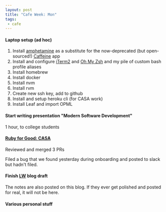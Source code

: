 ```yaml
---
layout: post
title: "Cafe Week: Mon"
tags:
 - cafe
---
```


#### Laptop setup (ad hoc)

1. Install [amphetamine](https://apps.apple.com/us/app/amphetamine/id937984704?mt=12) as a substitute for the now-deprecated (but open-sourced!) [Caffeine](https://github.com/tomasf/caffeine) app
1. Install and configure [iTerm2](https://www.iterm2.com/) and [Oh My Zsh](https://ohmyz.sh/) and my pile of custom bash profile aliases
1. Install homebrew
1. Install docker
1. Install nvm
1. Install rvm
1. Create new ssh key, add to github
1. Install and setup heroku cli (for CASA work)
1. Install Leaf and import OPML

#### Start writing presentation "Modern Software Development"

1 hour, to college students

#### [Ruby for Good: CASA](https://github.com/rubyforgood/casa)

Reviewed and merged 3 PRs

Filed a bug that we found yesterday during onboarding and posted to slack but hadn't filed. 

#### Finish [LW](https://github.com/LessWrong2/Lesswrong2) blog draft
The notes are also posted on this blog. If they ever get polished and posted for real, it will not be here. 

#### Various personal stuff